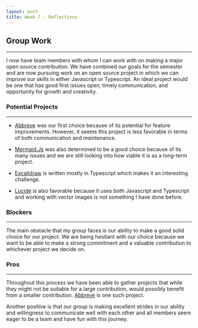 ```yaml
---
layout: post
title: Week 7 - Reflections
---
```



## Group Work
------

I now have team members with whom I can work with on making a major open source contribution. We have combined our goals for the semester and are now pursuing work on an open source project in which we can improve our skills in either Javascript or Typescript. An ideal project would be one that has good first issues open, timely communication, and opportunity for growth and creativity.

<!--more-->

### Potential Projects
------
- [Abbreve](https://github.com/Njong392/Abbreve/blob/main/CONTRIBUTING.md) was our first choice because of its potential for feature improvements. However, it seems this project is less favorable in terms of both communication and maintenance.

- [Mermaid.Js](https://github.com/mermaid-js/mermaid/issues) was also determined to be a good choice because of its many issues and we are still looking into how viable it is as a long-term project.

- [Excalidraw](https://github.com/excalidraw/excalidraw) is written mostly in Typescript which makes it an interesting challenge.

- [Lucide](https://github.com/lucide-icons/lucide) is also favorable because it uses both Javascript and Typescript and working with vector images is not something I have done before.

### Blockers
------

The main obstacle that my group faces is our ability to make a good solid choice for our project. We are being hesitant with our choice because we want to be able to make a strong commitment and a valuable contribution to whichever project we decide on.

### Pros
------

Throughout this process we have been able to gather projects that while they might not be suitable for a large contribution, would possibly benefit from a smaller contribution. [Abbreve](https://github.com/Njong392/Abbreve/blob/main/CONTRIBUTING.md) is one such project.

Another positive is that our group is making excellent strides in our ability and willingness to communicate well with each other and all members seem eager to be a team and have fun with this journey.